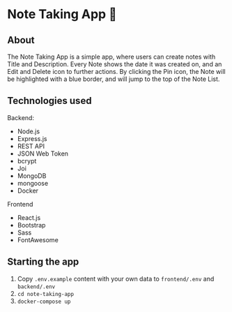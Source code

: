 # Note Taking App 📓

## About

The Note Taking App is a simple app, where users can create notes with Title and Description. Every Note shows the date it was created on, and an Edit and Delete icon to further actions. By clicking the Pin icon, the Note will be highlighted with a blue border, and will jump to the top of the Note List.

## Technologies used

Backend:
- Node.js
- Express.js
- REST API
- JSON Web Token
- bcrypt
- Joi
- MongoDB
- mongoose
- Docker

Frontend
- React.js
- Bootstrap
- Sass
- FontAwesome

## Starting the app
1. Copy `.env.example` content with your own data to `frontend/.env` and `backend/.env`
2. `cd note-taking-app`
3. `docker-compose up`
